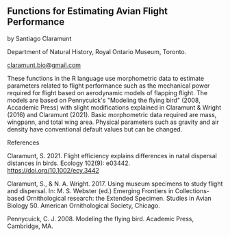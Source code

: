 ## Functions for Estimating Avian Flight Performance

by Santiago Claramunt

Department of Natural History, Royal Ontario Museum, Toronto.

claramunt.bio@gmail.com

These functions in the R language use morphometric data to estimate parameters related to flight performance such as the mechanical power required for flight based on aerodynamic models of flapping flight. The models are based on Pennycuick's "Modeling the flying bird" (2008, Accademic Press) with slight modifications explained in Claramunt & Wright (2016) and Claramunt (2021). Basic morphometric data required are mass, wingpann, and total wing area. Physical parameters such as gravity and air density have conventional default values but can be changed.

References

Claramunt, S. 2021. Flight efficiency explains differences in natal dispersal distances in birds. Ecology 102(9): e03442. https://doi.org/10.1002/ecy.3442

Claramunt, S., & N. A. Wright. 2017. Using museum specimens to study flight and dispersal. In: M. S. Webster (ed.) Emerging Frontiers in Collections-based Ornithological research: the Extended Specimen. Studies in Avian Biology 50. American Ornithological Society, Chicago.

Pennycuick, C. J. 2008. Modeling the flying bird. Academic Press, Cambridge, MA.
